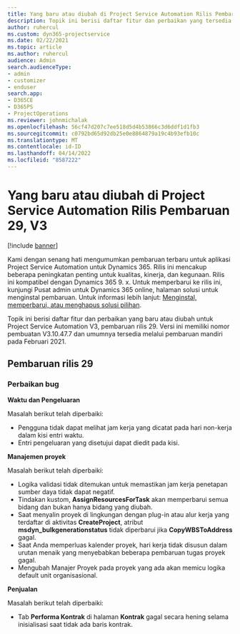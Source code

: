 ```yaml
---
title: Yang baru atau diubah di Project Service Automation Rilis Pembaruan 29, V3
description: Topik ini berisi daftar fitur dan perbaikan yang tersedia di Project Service Automation V3, pembaruan rilis 29, V3.
author: ruhercul
ms.custom: dyn365-projectservice
ms.date: 02/22/2021
ms.topic: article
ms.author: ruhercul
audience: Admin
search.audienceType:
- admin
- customizer
- enduser
search.app:
- D365CE
- D365PS
- ProjectOperations
ms.reviewer: johnmichalak
ms.openlocfilehash: 56cf47d207c7ee518d5d4b53866c3d6ddf1d1fb3
ms.sourcegitcommit: c0792bd65d92db25e0e8864879a19c4b93efb10c
ms.translationtype: MT
ms.contentlocale: id-ID
ms.lasthandoff: 04/14/2022
ms.locfileid: "8587222"
---
```

# <a name="whats-new-or-changed-in-project-service-automation-update-release-29-v3"></a>Yang baru atau diubah di Project Service Automation Rilis Pembaruan 29, V3

[!include [banner](../includes/psa-now-project-operations.md)]

Kami dengan senang hati mengumumkan pembaruan terbaru untuk aplikasi Project Service Automation untuk Dynamics 365. Rilis ini mencakup beberapa peningkatan penting untuk kualitas, kinerja, dan kegunaan. Rilis ini kompatibel dengan Dynamics 365 9. x. Untuk memperbarui ke rilis ini, kunjungi Pusat admin untuk Dynamics 365 online, halaman solusi untuk menginstal pembaruan. Untuk informasi lebih lanjut: [Menginstal, memperbarui, atau menghapus solusi pilihan](/power-platform/admin/install-remove-preferred-solution).

Topik ini berisi daftar fitur dan perbaikan yang baru atau diubah untuk Project Service Automation V3, pembaruan rilis 29. Versi ini memiliki nomor pembuatan V3.10.47.7 dan umumnya tersedia melalui pembaruan mandiri pada Februari 2021.

## <a name="update-release-29"></a>Pembaruan rilis 29

### <a name="bug-fixes"></a>Perbaikan bug

**Waktu dan Pengeluaran**

Masalah berikut telah diperbaiki:

- Pengguna tidak dapat melihat jam kerja yang dicatat pada hari non-kerja dalam kisi entri waktu.
- Entri pengeluaran yang disetujui dapat diedit pada kisi.

**Manajemen proyek**

Masalah berikut telah diperbaiki:

- Logika validasi tidak ditemukan untuk memastikan jam kerja penetapan sumber daya tidak dapat negatif.
- Tindakan kustom, **AssignResourcesForTask** akan memperbarui semua bidang dan bukan hanya bidang yang diubah.
- Saat menyalin proyek di lingkungan dengan plug-in atau alur kerja yang terdaftar di aktivitas **CreateProject**, atribut **msdyn_bulkgenerationstatus** tidak diperbarui jika **CopyWBSToAddress** gagal.
- Saat Anda memperluas kalender proyek, hari kerja tidak disusun dalam urutan menaik yang menyebabkan beberapa pembaruan tugas proyek gagal.
- Mengubah Manajer Proyek pada proyek yang ada akan memicu logika default unit organisasional.

**Penjualan**

Masalah berikut telah diperbaiki:

- Tab **Performa Kontrak** di halaman **Kontrak** gagal secara hening selama inisialisasi saat tidak ada baris kontrak.
